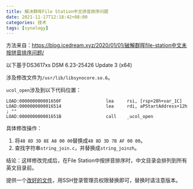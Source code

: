 ```yaml
---
title: 解决群晖File Station中文拼音排序问题
date: 2021-11-17T12:18:42+08:00
categories: 技术
tags: [synology]
---
```


方法来自：<https://blog.icedream.xyz/2020/01/01/破解群晖file-station中文未按拼音排序问题/>

以下基于DS3617xs DSM 6.23-25426 Update 3 (x64)

涉及修改文件为`/usr/lib/libsynocore.so.6`。

`ucol_open`涉及到以下代码位置：

```
LOAD:000000000001650F                 lea     rsi, [rsp+28h+var_1C]
LOAD:0000000000016514                 lea     rdi, aPStartAddress+12h ; ""
LOAD:000000000001651B                 call    _ucol_open
```

具体修改操作：

1. 将`48 8D 3D 8E A8 00 00`替换成`48 8D 3D 7B AF 00 00`。
2. 查找字符串`string_join.c`，并替换成`string_joinzh`。

结论：这样修改完成后，在File Station中按拼音排序时，中文目录会排列到所有英文目录前。<!--more-->

提供一个[改好的文件](/uploads/2021/11/libsynocore.so.6.zip)，用SSH登录管理员权限替换即可，替换时请注意版本。
